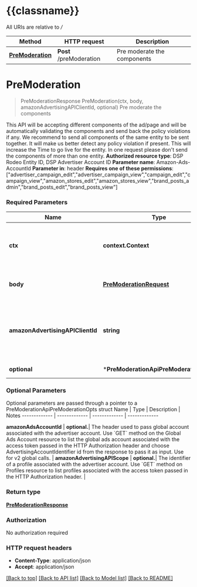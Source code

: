 # {{classname}}

All URIs are relative to */*

Method | HTTP request | Description
------------- | ------------- | -------------
[**PreModeration**](PreModerationApi.md#PreModeration) | **Post** /preModeration | Pre moderate the components

# **PreModeration**
> PreModerationResponse PreModeration(ctx, body, amazonAdvertisingAPIClientId, optional)
Pre moderate the components

This API will be accepting different components of the ad/page and will be automatically validating the components and send back the policy violations if any. We recommend to send all components of the same entity to be sent together. It will make us better detect any policy violation if present. This will increase the Time to go live for the entity. In one request please don't send the components of more than one entity.  **Authorized resource type**: DSP Rodeo Entity ID, DSP Advertiser Account ID  **Parameter name**: Amazon-Ads-AccountId  **Parameter in**: header  **Requires one of these permissions**: [\"advertiser_campaign_edit\",\"advertiser_campaign_view\",\"campaign_edit\",\"campaign_view\",\"amazon_stores_edit\",\"amazon_stores_view\",\"brand_posts_admin\",\"brand_posts_edit\",\"brand_posts_view\"]

### Required Parameters

Name | Type | Description  | Notes
------------- | ------------- | ------------- | -------------
 **ctx** | **context.Context** | context for authentication, logging, cancellation, deadlines, tracing, etc.
  **body** | [**PreModerationRequest**](PreModerationRequest.md)| Request body for preModeration API. | 
  **amazonAdvertisingAPIClientId** | **string**| The identifier of a client associated with a \&quot;Login with Amazon\&quot; account. | 
 **optional** | ***PreModerationApiPreModerationOpts** | optional parameters | nil if no parameters

### Optional Parameters
Optional parameters are passed through a pointer to a PreModerationApiPreModerationOpts struct
Name | Type | Description  | Notes
------------- | ------------- | ------------- | -------------


 **amazonAdsAccountId** | **optional.**| The header used to pass global account associated with the advertiser account. Use &#x60;GET&#x60; method on the Global Ads Account resource to list the global ads account associated with the access token passed in the HTTP Authorization header and choose AdvertisingAccountIdentifier id from the response to pass it as input. Use for v2 global calls. | 
 **amazonAdvertisingAPIScope** | **optional.**| The identifier of a profile associated with the advertiser account. Use &#x60;GET&#x60; method on Profiles resource to list profiles associated with the access token passed in the HTTP Authorization header. | 

### Return type

[**PreModerationResponse**](PreModerationResponse.md)

### Authorization

No authorization required

### HTTP request headers

 - **Content-Type**: application/json
 - **Accept**: application/json

[[Back to top]](#) [[Back to API list]](../README.md#documentation-for-api-endpoints) [[Back to Model list]](../README.md#documentation-for-models) [[Back to README]](../README.md)

